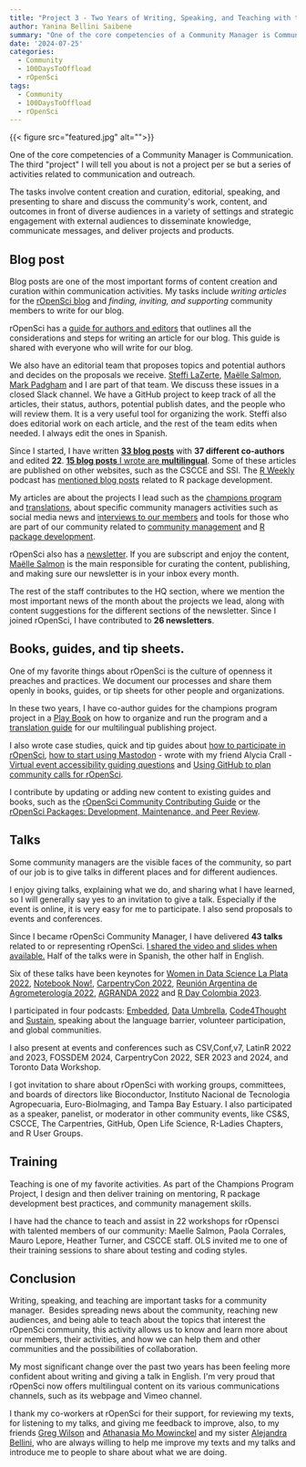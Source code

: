 ```yaml
---
title: "Project 3 - Two Years of Writing, Speaking, and Teaching with the rOpenSci Community"
author: Yanina Bellini Saibene
summary: "One of the core competencies of a Community Manager is Communication. The third 'project' I will tell you about is not a project per se but a series of activities related to communication and outreach." 
date: '2024-07-25'
categories:
  - Community
  - 100DaysToOffload
  - rOpenSci
tags:
  - Community
  - 100DaysToOffload
  - rOpenSci
---
```


{{< figure src="featured.jpg" alt="">}}

>

One of the core competencies of a Community Manager is Communication. The third "project" I will tell you about is not a project per se but a series of activities related to communication and outreach. 

The tasks involve content creation and curation, editorial, speaking, and presenting to share and discuss the community's work, content, and outcomes in front of diverse audiences in a variety of settings and strategic engagement with external audiences to disseminate knowledge, communicate messages, and deliver projects and products.

## Blog post

Blog posts are one of the most important forms of content creation and curation within communication activities. My tasks include *writing articles* for the [rOpenSci blog](https://ropensci.org/blog/) and *finding, inviting, and supporting* community members to write for our blog.

rOpenSci has a [guide for authors and editors](https://blogguide.ropensci.org/) that outlines all the considerations and steps for writing an article for our blog. This guide is shared with everyone who will write for our blog.

We also have an editorial team that proposes topics and potential authors and decides on the proposals we receive. [Steffi LaZerte](https://ropensci.org/author/steffi-lazerte/), [Maëlle Salmon](https://ropensci.org/author/ma%C3%ABlle-salmon/), [Mark Padgham](https://ropensci.org/author/mark-padgham/) and I are part of that team. We discuss these issues in a closed Slack channel. We have a GitHub project to keep track of all the articles, their status, authors, potential publish dates, and the people who will review them. It is a very useful tool for organizing the work. Steffi also does editorial work on each article, and the rest of the team edits when needed. I always edit the ones in Spanish.

Since I started, I have written [**33 blog posts**](https://ropensci.org/author/yanina-bellini-saibene/) with **37 different co-authors** and edited **22**. [**15 blog posts** I wrote are **multilingual**](https://ropensci.org/es/author/yanina-bellini-saibene/). Some of these articles are published on other websites, such as the CSCCE and SSI. The [R Weekly](https://podcastindex.social/@rpodcast/112088010359984654) podcast has [mentioned blog posts](https://podcastindex.social/@rpodcast/112009437310096805) related to R package development.

My articles are about the projects I lead such as the [champions program](https://ropensci.org/tags/champions-program/) and [translations](https://ropensci.org/tags/multilingual>), about specific community managers activities such as social media news and [interviews to our members](/blog/2024-06-30-ropensci-2years-r-universe-en/) and tools for those who are part of our community related to [community management](https://ropensci.org/tags/community-manager-tools/) and [R package development](https://ropensci.org/tags/package-development/).

rOpenSci also has a [newsletter](https://ropensci.org/tags/newsletter/). If you are subscript and enjoy the content, [Maëlle Salmon](https://ropensci.org/author/ma%C3%ABlle-salmon/) is the main responsible for curating the content, publishing, and making sure our newsletter is in your inbox every month.

The rest of the staff contributes to the HQ section, where we mention the most important news of the month about the projects we lead, along with content suggestions for the different sections of the newsletter. Since I joined rOpenSci, I have contributed to **26 newsletters**.


## Books, guides, and tip sheets.

One of my favorite things about rOpenSci is the culture of openness it preaches and practices. We document our processes and share them openly in books, guides, or tip sheets for other people and organizations.

In these two years, I have co-author guides for the champions program project in a [Play Book](https://ropenscilabs.github.io/champions-program-playbook/) on how to organize and run the program and a [translation guide](https://translationguide.ropensci.org/) for our multilingual publishing project.

I also wrote case studies, quick and tip guides about [how to participate in rOpenSci](https://ropensci.org/blog/2022/09/13/contributing-ropensci/), [how to start using Mastodon](<https://zenodo.org/records/10019853>) - wrote with my friend Alycia Crall - [Virtual event accessibility guiding questions](https://zenodo.org/records/8043909) and [Using GitHub to plan community calls for rOpenSci](https://zenodo.org/records/12117430).

I contribute by updating or adding new content to existing guides and books, such as the [rOpenSci Community Contributing Guide](https://contributing.ropensci.org/) or the [rOpenSci Packages: Development, Maintenance, and Peer Review](https://devguide.ropensci.org/).

## Talks

Some community managers are the visible faces of the community, so part of our job is to give talks in different places and for different audiences.

I enjoy giving talks, explaining what we do, and sharing what I have learned, so I will generally say yes to an invitation to give a talk. Especially if the event is online, it is very easy for me to participate. I also send proposals to events and conferences. 

Since I became rOpenSci Community Manager, I have delivered **43 talks** related to or representing rOpenSci. [I shared the video and slides when available.](/talk/) Half of the talks were in Spanish, the other half in English.

Six of these talks have been keynotes for [Women in Data Science La Plata 2022](), [Notebook Now!](), [CarpentryCon 2022](), [Reunión Argentina de Agrometerología 2022](), [AGRANDA 2022]() and [R Day Colombia 2023]().

I participated in four podcasts: [Embedded](/talk/2023_embedded_podcast/), [Data Umbrella](/talk/2023_dataumbrella/), [Code4Thought](/talk/2024_code_4_thought_podcast/) and [Sustain](/talk/2024_sustain_podcast/), speaking about the language barrier, volunteer participation, and global communities. 

I also present at events and conferences such as CSV,Conf,v7, LatinR 2022 and 2023, FOSSDEM 2024, CarpentryCon 2022, SER 2023 and 2024, and Toronto Data Workshop.

I got invitation to share about rOpenSci with working groups, committees, and boards of directors like Bioconductor, Instituto Nacional de Tecnologia Agropecuaria, Euro-BioImaging, and Tampa Bay Estuary. I also participated as a speaker, panelist, or moderator in other community events, like CS&S, CSCCE, The Carpentries, GitHub, Open Life Science, R-Ladies Chapters, and R User Groups. 

## Training

Teaching is one of my favorite activities. As part of the Champions Program Project, I design and then deliver training on mentoring, R package development best practices, and community management skills.

I have had the chance to teach and assist in 22 workshops for rOpensci with talented members of our community: Maelle Salmon, Paola Corrales, Mauro Lepore, Heather Turner, and CSCCE staff. OLS invited me to one of their training sessions to share about testing and coding styles. 


## Conclusion

Writing, speaking, and teaching are important tasks for a community manager.  Besides spreading news about the community, reaching new audiences, and being able to teach about the topics that interest the rOpenSci community, this activity allows us to know and learn more about our members, their activities, and how we can help them and other communities and the possibilities of collaboration.

My most significant change over the past two years has been feeling more confident about writing and giving a talk in English. I'm very proud that rOpenSci now offers multilingual content on its various communications channels, such as its webpage and Vimeo channel. 

I thank my co-workers at rOpenSci for their support, for reviewing my texts, for listening to my talks, and giving me feedback to improve, also, to my friends [Greg Wilson]() and [Athanasia Mo Mowinckel]() and my sister [Alejandra Bellini](), who are always willing to help me improve my texts and my talks and introduce me to people to share about what we are doing. 